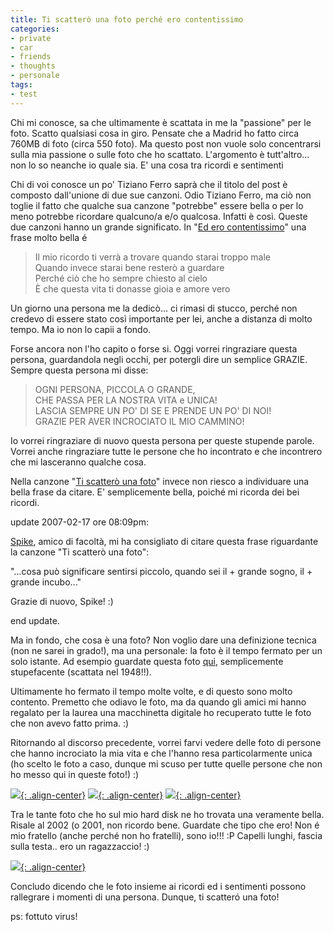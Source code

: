 ```yaml
---
title: Ti scatterò una foto perché ero contentissimo
categories:
- private
- car
- friends
- thoughts
- personale
tags:
- test
---
```

Chi mi conosce, sa che ultimamente è scattata in me la "passione" per le foto.
Scatto qualsiasi cosa in giro. Pensate che a Madrid ho fatto circa 760MB di
foto (circa 550 foto). Ma questo post non vuole solo concentrarsi sulla mia
passione o sulle foto che ho scattato. L'argomento è tutt'altro... non lo so
neanche io quale sia. E' una cosa tra ricordi e sentimenti

Chi di voi conosce un po' Tiziano Ferro saprà che il titolo del post è
composto dall'unione di due sue canzoni. Odio Tiziano Ferro, ma ciò non toglie
il fatto che qualche sua canzone "potrebbe" essere bella o per lo meno
potrebbe ricordare qualcuno/a e/o qualcosa. Infatti è così. Queste due canzoni
hanno un grande significato. In 
"[Ed ero contentissimo](http://www.youtube.com/watch?v=sQMV1XFsK1o)" una frase molto
bella é

> Il mio ricordo ti verrà a trovare quando starai troppo male  
Quando invece starai bene resterò a guardare  
Perché ciò che ho sempre chiesto al cielo  
È che questa vita ti donasse gioia e amore vero
  
Un giorno una persona me la dedicò... ci rimasi di stucco, perché non credevo
di essere stato così importante per lei, anche a distanza di molto tempo. Ma
io non lo capii a fondo.

Forse ancora non l'ho capito o forse si. Oggi vorrei ringraziare questa
persona, guardandola negli occhi, per potergli dire un semplice GRAZIE. Sempre
questa persona mi disse:

> OGNI PERSONA, PICCOLA O GRANDE,  
CHE PASSA PER LA NOSTRA VITA e UNICA!  
LASCIA SEMPRE UN PO' DI SE E PRENDE UN PO' DI NOI!  
GRAZIE PER AVER INCROCIATO IL MIO CAMMINO!
  
Io vorrei ringraziare di nuovo questa persona per queste stupende parole.
Vorrei anche ringraziare tutte le persone che ho incontrato e che incontrero
che mi lasceranno qualche cosa.

Nella canzone 
"[Ti scatterò una foto](http://www.youtube.com/watch?v=-SDAoFmMoVQ)" invece non riesco a
individuare una bella frase da citare. E' semplicemente bella, poiché mi
ricorda dei bei ricordi.

update 2007-02-17 ore 08:09pm:
  
[Spike](http://www.openasp.it/), amico di facoltà, mi ha consigliato di citare
questa frase riguardante la canzone "Ti scatterò una foto":  

"...cosa può significare sentirsi piccolo, quando sei il + grande sogno, il +
grande incubo..."
  
Grazie di nuovo, Spike! :)

end update.

Ma in fondo, che cosa è una foto? Non voglio dare una definizione tecnica (non
ne sarei in grado!), ma una personale: la foto è il tempo fermato per un solo
istante. Ad esempio guardate questa foto
[qui](http://simonao.wordpress.com/2007/02/12/halsman-e-dali/), semplicemente
stupefacente (scattata nel 1948!!).

Ultimamente ho fermato il tempo molte volte, e di questo sono molto contento.
Premetto che odiavo le foto, ma da quando gli amici mi hanno regalato per la
laurea una macchinetta digitale ho recuperato tutte le foto che non avevo
fatto prima. :)

Ritornando al discorso precedente, vorrei farvi vedere delle foto di persone
che hanno incrociato la mia vita e che l'hanno resa particolarmente unica (ho
scelto le foto a caso, dunque mi scuso per tutte quelle persone che non ho
messo qui in queste foto!) :)

[![]({{site.url}}/images/img_1274.jpg){: .align-center}]({{site.url}}/images/img_1274.jpg)
[![]({{site.url}}/images/img_0582.jpg){: .align-center}]({{site.url}}/images/img_0582.jpg)
[![]({{site.url}}/images/2007-01-02_giorno4_025.jpg){: .align-center}]({{site.url}}/images/2007-01-02_giorno4_025.jpg)

Tra le tante foto che ho sul mio hard disk ne ho trovata una
veramente bella. Risale al 2002 (o 2001, non ricordo bene. Guardate che tipo
che ero! Non é mio fratello (anche perché non ho fratelli), sono io!!! :P
Capelli lunghi, fascia sulla testa.. ero un ragazzaccio! :)

[![]({{site.url}}/images/ioealessia.jpg){: .align-center}]({{site.url}}/images/ioealessia.jpg)

Concludo dicendo che le foto insieme ai ricordi ed i sentimenti possono
rallegrare i momenti di una persona. Dunque, ti scatteró una foto!
  
ps: fottuto virus!

